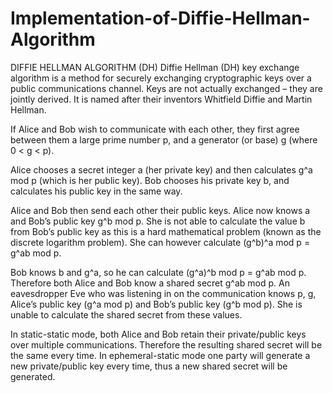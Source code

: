 # Implementation-of-Diffie-Hellman-Algorithm

DIFFIE HELLMAN ALGORITHM (DH)
Diffie Hellman (DH) key exchange algorithm is a method for securely exchanging cryptographic keys over a public
communications channel. Keys are not actually exchanged – they are jointly derived. It is named after their
inventors Whitfield Diffie and Martin Hellman.

If Alice and Bob wish to communicate with each other, they first agree between them a large prime number p,
and a generator (or base) g (where 0 < g < p).

Alice chooses a secret integer a (her private key) and then calculates g^a mod p (which is her public key).
Bob chooses his private key b, and calculates his public key in the same way.

Alice and Bob then send each other their public keys. Alice now knows a and Bob’s public key g^b mod p.
She is not able to calculate the value b from Bob’s public key as this is a hard mathematical problem
(known as the discrete logarithm problem). She can however calculate (g^b)^a mod p = g^ab mod p.

Bob knows b and g^a, so he can calculate (g^a)^b mod p = g^ab mod p. Therefore both Alice and Bob know
a shared secret g^ab mod p. An eavesdropper Eve who was listening in on the communication knows p, g,
Alice’s public key (g^a mod p) and Bob’s public key (g^b mod p). She is unable to calculate the shared
secret from these values.

In static-static mode, both Alice and Bob retain their private/public keys over multiple communications.
Therefore the resulting shared secret will be the same every time. In ephemeral-static mode one party will
generate a new private/public key every time, thus a new shared secret will be generated.

